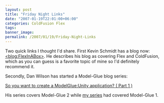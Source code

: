 ```yaml
---
layout: post
title: "Friday Night Links"
date: "2007-01-19T22:01:00+06:00"
categories: ColdFusion Flex 
tags: 
banner_image: 
permalink: /2007/01/19/Friday-Night-Links
---
```


Two quick links I thought I'd share. First Kevin Schmidt has a blog now: <a href="http://flexinabox.com/">&lt;blog:FlexInABox&gt;</a>. He  describes his blog as covering Flex and ColdFusion, which as you can guess is a favorite topic of mine so I'd definitely recommend it.

Secondly, Dan Wilson has started a Model-Glue blog series:

<a href="http://www.nodans.com/index.cfm/2007/1/19/So-you-want-to-create-a-ModelGlueUnity-application--Part-1-">So you want to create a ModelGlue:Unity application? ( Part 1 )</a>

His series covers Model-Glue 2 while <a href="http://ray.camdenfamily.com/downloads/mgapp.zip">my series</a> had covered Model-Glue 1.